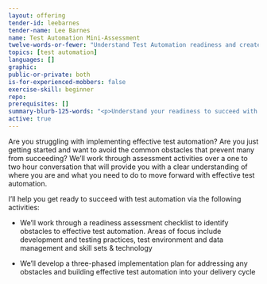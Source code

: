 ```yaml
---
layout: offering
tender-id: leebarnes
tender-name: Lee Barnes
name: Test Automation Mini-Assessment
twelve-words-or-fewer: "Understand Test Automation readiness and create a high-level roadmap for success"
topics: [test automation]
languages: []
graphic: 
public-or-private: both
is-for-experienced-mobbers: false
exercise-skill: beginner
repo: 
prerequisites: []
summary-blurb-125-words: "<p>Understand your readiness to succeed with Test Automation and take away a high-level roadmap for success</p>"
active: true
---
```

Are you struggling with implementing effective test automation?  Are you just getting started and want to avoid the common obstacles that prevent many from succeeding?  We’ll work through assessment activities over a one to two hour conversation that will provide you with a clear understanding of where you are and what you need to do to move forward with effective test automation.

I’ll help you get ready to succeed with test automation via the following activities:

* We’ll work through a readiness assessment checklist to identify obstacles to effective test automation.  Areas of focus include development and testing practices, test environment and data management and skill sets & technology

* We’ll develop a three-phased implementation plan for addressing any obstacles and building effective test automation into your delivery cycle

